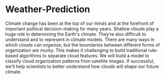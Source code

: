 # Weather-Prediction
Climate change has been at the top of our minds and at the forefront of important political decision-making for many years. Shallow clouds play a huge role in determining the Earth's climate. They’re also difficult to understand and to represent in climate models. There are many ways in which clouds can organize, but the boundaries between different forms of organization are murky. This makes it challenging to build traditional rule-based algorithms to separate cloud features. We will build a model to classify cloud organization patterns from satellite images. If successful, we'll help scientists to better understand how clouds will shape our future climate.
